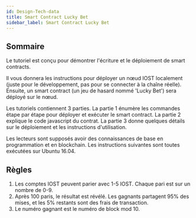 ```yaml
---
id: Design-Tech-data
title: Smart Contract Lucky Bet
sidebar_label: Smart Contract Lucky Bet
---
```


## Sommaire

Le tutoriel est conçu pour démontrer l'écriture et le déploiement de smart contracts.

Il vous donnera les instructions pour déployer un nœud IOST localement (juste pour le développement, pas pour se connecter à la chaîne réelle). Ensuite, un smart contract (un jeu de hasard nommé 'Lucky Bet') sera déployé sur le nœud.

Les tutoriels contiennent 3 parties. La partie 1 énumère les commandes étape par étape pour déployer et exécuter le smart contract. La partie 2 explique le code javascript du contrat. La partie 3 donne quelques détails sur le déploiement et les instructions d'utilisation.

Les lecteurs sont supposés avoir des connaissances de base en programmation et en blockchain.
Les instructions suivantes sont toutes exécutées sur Ubuntu 16.04.

## Règles

1. Les comptes IOST peuvent parier avec 1-5 IOST. Chaque pari est sur un nombre de 0-9.
2. Après 100 paris, le résultat est révélé. Les gagnants partagent 95% des mises, et les 5% restants sont des frais de transaction.
3. Le numéro gagnant est le numéro de block mod 10.
